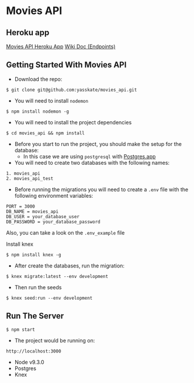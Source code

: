 # Movies API

## Heroku app

[Movies API Heroku App](https://movies-api-koa.herokuapp.com/)
[Wiki Doc (Endpoints)](https://github.com/yasskate/movies_api/wiki/Movies-API)

## Getting Started With Movies API

- Download the repo:

```
$ git clone git@github.com:yasskate/movies_api.git
```

- You will need to install `nodemon`

```
$ npm install nodemon -g
```

- You will need to install the project dependencies

```
$ cd movies_api && npm install
```

- Before you start to run the project, you should make the setup for the database:
  - In this case we are using `postgresql` with [Postgres.app](https://postgresapp.com/downloads.html)
- You will need to create two databases with the following names:

```
1. movies_api
2. movies_api_test
```

- Before running the migrations you will need to create a `.env` file with the following environment variables:

```
PORT = 3000
DB_NAME = movies_api
DB_USER = your_database_user
DB_PASSWORD = your_database_password
```

Also, you can take a look on the `.env_example` file

Install knex

```
$ npm install knex -g
```

- After create the databases, run the migration:

```
$ knex migrate:latest --env development
```

- Then run the seeds

```
$ knex seed:run --env development
```

## Run The Server

```
$ npm start
```

- The project would be running on:

```
http://localhost:3000
```

- Node v9.3.0
- Postgres
- Knex
